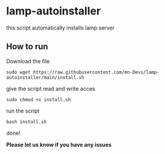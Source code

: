 # lamp-autoinstaller
this script automatically installs lamp server

## How to run
Download the file

``
sudo wget https://raw.githubusercontent.com/mn-Devs/lamp-autoinstaller/main/install.sh
``

give the script read and write acces

``
sudo chmod +x install.sh
``

run the script

``
bash install.sh
``

done!

**Please let us know if you have any issues**
